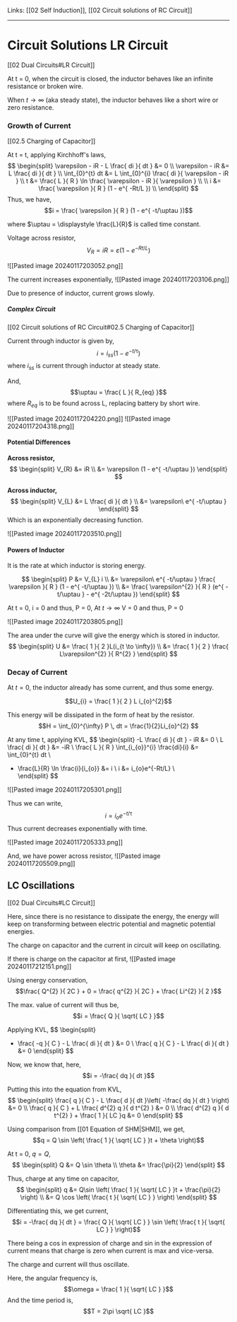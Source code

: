 Links: [[02 Self Induction]], [[02 Circuit solutions of RC Circuit]]
___
# Circuit Solutions LR Circuit
[[02 Dual Circuits#LR Circuit]]

At t = 0, when the circuit is closed, the inductor behaves like an infinite resistance or broken wire. 

When $t \to \infty$ (aka steady state), the inductor behaves like a short wire or zero resistance. 

### Growth of Current
[[02.5 Charging of Capacitor]]

At t = t, applying Kirchhoff's laws,
$$
\begin{split}
\varepsilon - iR - L \frac{ di }{ dt } &=  0 \\
\varepsilon - iR &=  L \frac{ di }{ dt } \\
\int_{0}^{t} dt &= L \int_{0}^{i} \frac{ di }{ \varepsilon - iR } \\
t &= \frac{ L }{ R } \ln \frac{ \varepsilon - iR }{ \varepsilon } \\
\\
i &=  \frac{ \varepsilon }{ R } (1 - e^{ -Rt/L }) \\
\end{split}
$$
Thus, we have,
$$i =  \frac{ \varepsilon }{ R } (1 - e^{ -t/\uptau })$$

where $\uptau = \displaystyle \frac{L}{R}$ is called time constant. 

Voltage across resistor,
$$V_{R} = iR = \varepsilon (1 - e^{ -Rt/L })$$

![[Pasted image 20240117203052.png]]

The current increases exponentially,
![[Pasted image 20240117203106.png]]

Due to presence of inductor, current grows slowly. 


##### Complex Circuit 
[[02 Circuit solutions of RC Circuit#02.5 Charging of Capacitor]]

Current through inductor is given by,
$$i = i_{ss} (1 - e^{ -t/\uptau })$$
where $i_{ss}$ is current through inductor at steady state.

And,
$$\uptau = \frac{ L }{ R_{eq} }$$
where $R_{eq}$ is to be found across L, replacing battery by short wire.

![[Pasted image 20240117204220.png]]
![[Pasted image 20240117204318.png]]

#### Potential Differences 
**Across resistor,**
$$
\begin{split}
V_{R} &= iR \\
&= \varepsilon (1 - e^{ -t/\uptau })
\end{split}
$$

**Across inductor,**
$$
\begin{split}
V_{L} &= L \frac{ di }{ dt } \\
&= \varepsilon\ e^{ -t/\uptau }
\end{split}
$$
Which is an exponentially decreasing function. 

![[Pasted image 20240117203510.png]]

#### Powers of Inductor 
It is the rate at which inductor is storing energy. 

$$
\begin{split}
P &= V_{L} i \\
&= \varepsilon\ e^{ -t/\uptau } \frac{ \varepsilon }{ R } (1 - e^{ -t/\uptau }) \\
&= \frac{ \varepsilon^{2} }{ R } (e^{ -t/\uptau } - e^{ -2t/\uptau }) 
\end{split}
$$

At t = 0, i = 0 and thus, P = 0,
At $t \to \infty$ V = 0 and thus, P = 0

![[Pasted image 20240117203805.png]]

The area under the curve will give the energy which is stored in inductor. 
$$
\begin{split}
U &= \frac{ 1 }{ 2 }L(i_{t \to \infty}) \\
&= \frac{ 1 }{ 2 } \frac{ L\varepsilon^{2} }{ R^{2} }
\end{split}
$$

### Decay of Current 
At $t = 0$, the inductor already has some current, and thus some energy. 

$$U_{i} = \frac{ 1 }{ 2 } L i_{o}^{2}$$

This energy will be dissipated in the form of heat by the resistor. 
$$H = \int_{0}^{\infty} P \, dt = \frac{1}{2}Li_{o}^{2} $$

At any time t, applying KVL,
$$
\begin{split}
-L \frac{ di }{ dt }  - iR &= 0 \\
L \frac{ di }{ dt } &= -iR \\
\frac{ L }{ R } \int_{i_{o}}^{i} \frac{di}{i} &= \int_{0}^{t} dt \\
- \frac{L}{R} \ln \frac{i}{i_{o}} &= i \\
i &= i_{o}e^{-Rt/L} \\  
\end{split}
$$

![[Pasted image 20240117205301.png]]

Thus we can write,
$$i = i_{o}e^{-t/\uptau}$$
Thus current decreases exponentially with time.

![[Pasted image 20240117205333.png]]

And, we have power across resistor,
![[Pasted image 20240117205509.png]]

## LC Oscillations 
[[02 Dual Circuits#LC Circuit]]

Here, since there is no resistance to dissipate the energy, the energy will keep on transforming between electric potential and magnetic potential energies. 

The charge on capacitor and the current in circuit will keep on oscillating. 

If there is charge on the capacitor at first,
![[Pasted image 20240117212151.png]]

Using energy conservation,
$$\frac{ Q^{2} }{ 2C } + 0 = \frac{ q^{2} }{ 2C } + \frac{ Li^{2} }{ 2 }$$

The max. value of current will thus be,
$$i = \frac{ Q }{ \sqrt{ LC } }$$

Applying KVL,
$$
\begin{split}
- \frac{ -q }{ C } - L \frac{ di }{ dt } &= 0 \\
\frac{ q }{ C } - L \frac{ di }{ dt } &= 0
\end{split}
$$

Now, we know that, here,
$$i = -\frac{ dq }{ dt }$$

Putting this into the equation from KVL,
$$
\begin{split}
\frac{ q }{ C } - L \frac{ d }{ dt }\left( -\frac{ dq }{ dt } \right) &= 0 \\
\frac{ q }{ C } + L \frac{ d^{2} q }{ d t^{2} } &= 0 \\
\frac{ d^{2} q }{ d t^{2} } + \frac{ 1 }{ LC }q &= 0 
\end{split}
$$

Using comparison from [[01 Equation of SHM|SHM]], we get,
$$q = Q \sin \left( \frac{ 1 }{ \sqrt{ LC } }t + \theta \right)$$

At t = 0, $q = Q$,
$$
\begin{split}
Q &= Q \sin \theta \\
\theta &= \frac{\pi}{2}
\end{split}
$$

Thus, charge at any time on capacitor,
$$
\begin{split}
q &= Q\sin \left( \frac{ 1 }{ \sqrt{ LC } }t + \frac{\pi}{2} \right) \\
&= Q \cos \left( \frac{ t }{ \sqrt{ LC } } \right)
\end{split}
$$

Differentiating this, we get current,
$$i = -\frac{ dq }{ dt } = \frac{ Q }{ \sqrt{ LC } } \sin \left( \frac{ t }{ \sqrt{ LC } } \right)$$

There being a cos in expression of charge and sin in the expression of current means that charge is zero when current is max and vice-versa. 

The charge and current will thus oscillate. 

Here, the angular frequency is,
$$\omega = \frac{ 1 }{ \sqrt{ LC } }$$
And the time period is,
$$T = 2\pi \sqrt{ LC }$$



